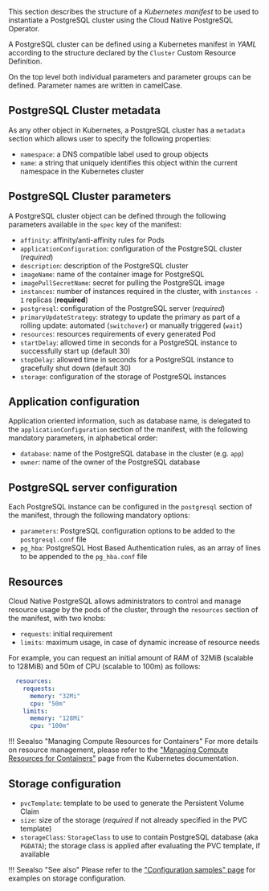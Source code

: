 This section describes the structure of a *Kubernetes manifest* to be used
to instantiate a PostgreSQL cluster using the Cloud Native PostgreSQL Operator.

A PostgreSQL cluster can be defined using a Kubernetes manifest in *YAML* according to the structure declared by the `Cluster` Custom Resource Definition.

On the top level both individual parameters and parameter groups can be defined. Parameter names are written in camelCase.

## PostgreSQL Cluster metadata

As any other object in Kubernetes, a PostgreSQL cluster has a `metadata` section which allows user to specify the following properties:

- `namespace`: a DNS compatible label used to group objects
- `name`: a string that uniquely identifies this object within the current namespace in the Kubernetes cluster

## PostgreSQL Cluster parameters

A PostgreSQL cluster object can be defined through the following parameters available in the `spec` key of the manifest:

- `affinity`: affinity/anti-affinity rules for Pods
- `applicationConfiguration`: configuration of the PostgreSQL cluster (*required*)
- `description`: description of the PostgreSQL cluster
- `imageName`: name of the container image for PostgreSQL
- `imagePullSecretName`: secret for pulling the PostgreSQL image
- `instances`: number of instances required in the cluster, with `instances - 1` replicas (**required**)
- `postgresql`: configuration of the PostgreSQL server (*required*)
- `primaryUpdateStrategy`: strategy to update the primary as part of a rolling update: automated (`switchover`)
   or manually triggered (`wait`)
- `resources`: resources requirements of every generated Pod
- `startDelay`: allowed time in seconds for a PostgreSQL instance to successfully start up (default 30)
- `stopDelay`: allowed time in seconds for a PostgreSQL instance to gracefully shut down (default 30)
- `storage`: configuration of the storage of PostgreSQL instances

## Application configuration

Application oriented information, such as database name, is delegated to the `applicationConfiguration` section of the manifest, with the following mandatory parameters, in alphabetical order:

- `database`: name of the PostgreSQL database in the cluster (e.g. `app`)
- `owner`: name of the owner of the PostgreSQL database

## PostgreSQL server configuration

Each PostgreSQL instance can be configured in the `postgresql` section of the manifest, through the following mandatory options:

- `parameters`: PostgreSQL configuration options to be added to the `postgresql.conf` file
- `pg_hba`: PostgreSQL Host Based Authentication rules, as an array of lines to be appended to the `pg_hba.conf` file

## Resources

Cloud Native PostgreSQL allows administrators to control and manage resource usage by the pods of the cluster,
through the `resources` section of the manifest, with two knobs:

- `requests`: initial requirement
- `limits`: maximum usage, in case of dynamic increase of resource needs

For example, you can request an initial amount of RAM of 32MiB (scalable to 128MiB) and 50m of CPU (scalable to 100m) as follows:

```yaml
  resources:
    requests:
      memory: "32Mi"
      cpu: "50m"
    limits:
      memory: "128Mi"
      cpu: "100m"
```

[//]: # ( TODO: we may want to explain what happens to a pod that excedes the resource limits: CPU -> trottle; MEMORY -> kill )

!!! Seealso "Managing Compute Resources for Containers"
    For more details on resource management, please refer to the
    ["Managing Compute Resources for Containers"](https://kubernetes.io/docs/concepts/configuration/manage-compute-resources-container/)
    page from the Kubernetes documentation.

## Storage configuration

- `pvcTemplate`: template to be used to generate the Persistent Volume Claim
- `size`: size of the storage (*required* if not already specified in the PVC template)
- `storageClass`: `StorageClass` to use to contain PostgreSQL database (aka `PGDATA`);
   the storage class is applied after evaluating the PVC template, if available

!!! Seealso "See also"
   Please refer to the ["Configuration samples" page](samples.md) for examples on storage configuration.

